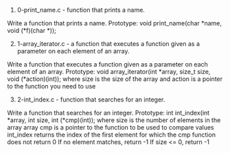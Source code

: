 1. 0-print_name.c - function that prints a name.

Write a function that prints a name.
Prototype: void print_name(char *name, void (*f)(char *));

2. 1-array_iterator.c - a function that executes a function given as a parameter on each element of an array.

Write a function that executes a function given as a parameter on each element of an array.
Prototype: void array_iterator(int *array, size_t size, void (*action)(int));
where size is the size of the array
and action is a pointer to the function you need to use

3. 2-int_index.c - function that searches for an integer.

Write a function that searches for an integer.
Prototype: int int_index(int *array, int size, int (*cmp)(int));
where size is the number of elements in the array array
cmp is a pointer to the function to be used to compare values
int_index returns the index of the first element for which the cmp function does not return 0
If no element matches, return -1
If size <= 0, return -1